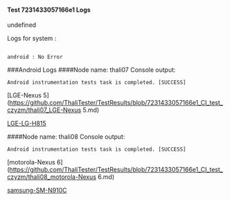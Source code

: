 #### Test 7231433057166e1 Logs

undefined

Logs for system : 
```

android : No Error
```


###Android Logs
####Node name: thali07
Console output:
```
Android instrumentation tests task is completed. [SUCCESS]
```
[LGE-Nexus 5](https://github.com/ThaliTester/TestResults/blob/7231433057166e1_CI_test_czyzm/thali07_LGE-Nexus 5.md)

[LGE-LG-H815](https://github.com/ThaliTester/TestResults/blob/7231433057166e1_CI_test_czyzm/thali07_LGE-LG-H815.md)

####Node name: thali08
Console output:
```
Android instrumentation tests task is completed. [SUCCESS]
```
[motorola-Nexus 6](https://github.com/ThaliTester/TestResults/blob/7231433057166e1_CI_test_czyzm/thali08_motorola-Nexus 6.md)

[samsung-SM-N910C](https://github.com/ThaliTester/TestResults/blob/7231433057166e1_CI_test_czyzm/thali08_samsung-SM-N910C.md)


